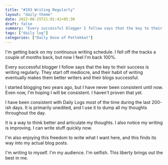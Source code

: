 ```yaml
---
title: "#193 Writing Regularly"
layout: "daily-theme"
date: 2022-08-25T21:01:41+05:30
draft: false
summary: "Every successful blogger I follow says that the key to their success is writing regularly."
tags: ["daily log"]
categories: ["Daily Dose of Pottekkat"]
---
```


I'm getting back on my continuous writing schedule. I fell off the tracks a couple of months back, but now I feel I'm back 100%.

Every successful blogger I follow says that the key to their success is writing regularly. They start off mediocre, and their habit of writing eventually makes them better writers and their blogs successful.

I started blogging two years ago, but I have never been consistent until now. Even now, I'm hoping I will be consistent. I haven't proven that yet.

I have been consistent with Daily Logs most of the time during the last 200-ish days. It is primarily unedited, and I use it to dump all my thoughts throughout the day.

It is a way to think better and articulate my thoughts. I also notice my writing is improving. I can write stuff quickly now.

I'm also enjoying this freedom to write what I want here, and this finds its way into my actual blog posts.

I'm writing to myself. I'm my audience. I'm selfish. This liberty brings out the best in me.
